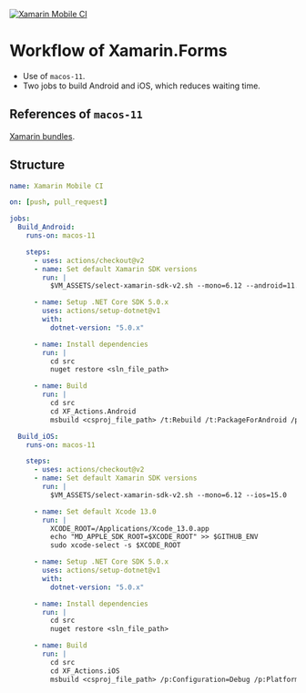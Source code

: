 [![Xamarin Mobile CI](https://github.com/danielmonettelli/XF_Actions/actions/workflows/mobile.yml/badge.svg?branch=main)](https://github.com/danielmonettelli/XF_Actions/actions/workflows/mobile.yml)

# Workflow of Xamarin.Forms

- Use of `macos-11`.
- Two jobs to build Android and iOS, which reduces waiting time.

## References of `macos-11`

[Xamarin bundles](https://github.com/actions/virtual-environments/blob/main/images/macos/macos-11-Readme.md#xamarin-bundles).

## Structure

```yml
name: Xamarin Mobile CI

on: [push, pull_request]

jobs:
  Build_Android:
    runs-on: macos-11

    steps:
      - uses: actions/checkout@v2
      - name: Set default Xamarin SDK versions
        run: |
          $VM_ASSETS/select-xamarin-sdk-v2.sh --mono=6.12 --android=11.3

      - name: Setup .NET Core SDK 5.0.x
        uses: actions/setup-dotnet@v1
        with:
          dotnet-version: "5.0.x"

      - name: Install dependencies
        run: |
          cd src
          nuget restore <sln_file_path>

      - name: Build
        run: |
          cd src
          cd XF_Actions.Android
          msbuild <csproj_file_path> /t:Rebuild /t:PackageForAndroid /p:Configuration=Debug

  Build_iOS:
    runs-on: macos-11

    steps:
      - uses: actions/checkout@v2
      - name: Set default Xamarin SDK versions
        run: |
          $VM_ASSETS/select-xamarin-sdk-v2.sh --mono=6.12 --ios=15.0

      - name: Set default Xcode 13.0
        run: |
          XCODE_ROOT=/Applications/Xcode_13.0.app
          echo "MD_APPLE_SDK_ROOT=$XCODE_ROOT" >> $GITHUB_ENV
          sudo xcode-select -s $XCODE_ROOT

      - name: Setup .NET Core SDK 5.0.x
        uses: actions/setup-dotnet@v1
        with:
          dotnet-version: "5.0.x"

      - name: Install dependencies
        run: |
          cd src
          nuget restore <sln_file_path>

      - name: Build
        run: |
          cd src
          cd XF_Actions.iOS
          msbuild <csproj_file_path> /p:Configuration=Debug /p:Platform=iPhoneSimulator /t:Rebuild
```
